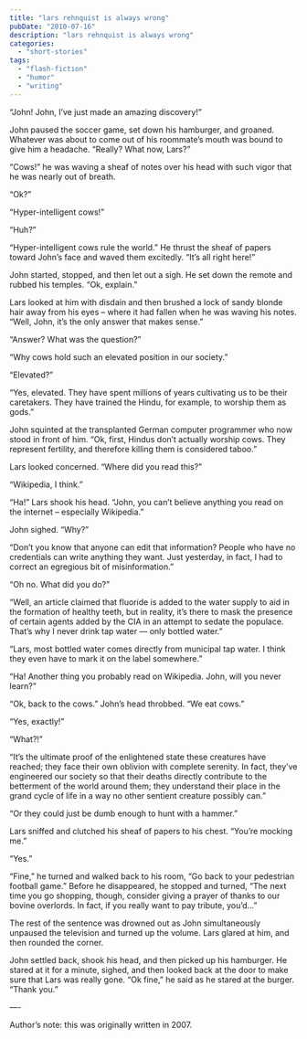 ```yaml
---
title: "lars rehnquist is always wrong"
pubDate: "2010-07-16"
description: "lars rehnquist is always wrong"
categories:
  - "short-stories"
tags:
  - "flash-fiction"
  - "humor"
  - "writing"
---
```


“John! John, I’ve just made an amazing discovery!”

John paused the soccer game, set down his hamburger, and groaned. Whatever was about to come out of his roommate’s mouth was bound to give him a headache. “Really? What now, Lars?”

“Cows!” he was waving a sheaf of notes over his head with such vigor that he was nearly out of breath.

“Ok?”

“Hyper-intelligent cows!”

“Huh?”

“Hyper-intelligent cows rule the world.” He thrust the sheaf of papers toward John’s face and waved them excitedly. “It’s all right here!”

John started, stopped, and then let out a sigh. He set down the remote and rubbed his temples. “Ok, explain.”

Lars looked at him with disdain and then brushed a lock of sandy blonde hair away from his eyes – where it had fallen when he was waving his notes. “Well, John, it’s the only answer that makes sense.”

“Answer? What was the question?”

“Why cows hold such an elevated position in our society.”

“Elevated?”

“Yes, elevated. They have spent millions of years cultivating us to be their caretakers. They have trained the Hindu, for example, to worship them as gods.”

John squinted at the transplanted German computer programmer who now stood in front of him. “Ok, first, Hindus don’t actually worship cows. They represent fertility, and therefore killing them is considered taboo.”

Lars looked concerned. “Where did you read this?”

“Wikipedia, I think.”

“Ha!” Lars shook his head. “John, you can’t believe anything you read on the internet – especially Wikipedia.”

John sighed. “Why?”

“Don’t you know that anyone can edit that information? People who have no credentials can write anything they want. Just yesterday, in fact, I had to correct an egregious bit of misinformation.”

“Oh no. What did you do?”

“Well, an article claimed that fluoride is added to the water supply to aid in the formation of healthy teeth, but in reality, it’s there to mask the presence of certain agents added by the CIA in an attempt to sedate the populace. That’s why I never drink tap water — only bottled water.”

“Lars, most bottled water comes directly from municipal tap water. I think they even have to mark it on the label somewhere.”

“Ha! Another thing you probably read on Wikipedia. John, will you never learn?”

“Ok, back to the cows.” John’s head throbbed. “We eat cows.”

“Yes, exactly!”

“What?!”

“It’s the ultimate proof of the enlightened state these creatures have reached; they face their own oblivion with complete serenity. In fact, they’ve engineered our society so that their deaths directly contribute to the betterment of the world around them; they understand their place in the grand cycle of life in a way no other sentient creature possibly can.”

“Or they could just be dumb enough to hunt with a hammer.”

Lars sniffed and clutched his sheaf of papers to his chest. “You’re mocking me.”

“Yes.”

“Fine,” he turned and walked back to his room, “Go back to your pedestrian football game.” Before he disappeared, he stopped and turned, “The next time you go shopping, though, consider giving a prayer of thanks to our bovine overlords. In fact, if you really want to pay tribute, you’d…”

The rest of the sentence was drowned out as John simultaneously unpaused the television and turned up the volume. Lars glared at him, and then rounded the corner.

John settled back, shook his head, and then picked up his hamburger. He stared at it for a minute, sighed, and then looked back at the door to make sure that Lars was really gone. “Ok fine,” he said as he stared at the burger. “Thank you.”

—-

Author’s note: this was originally written in 2007.

